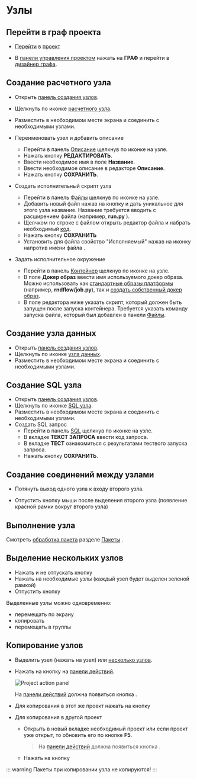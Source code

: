 # Узлы

## Перейти в граф проекта

- [Перейти](./project.md#открытие-проекта) в [проект](/docs/desc/project.md)

- В [панели управления проектом](/docs/desc/project.md#панель-управления-проектом) нажать на <span class="iconify-inline" data-icon="mdi:sitemap"></span>**ГРАФ** и перейти в [дизайнер графа](/docs/desc/project.md#граф).

## Создание расчетного узла

- Открыть [панель создания узлов][1].
- Щелкнуть по иконке <span class="iconify-inline" data-icon="mdi:kubernetes"></span> [расчетного узла](/docs/desc/nodes.md#расчетныи-узел).
- Разместить в необходимом месте экрана и соединить с необходимыми узлами.
- Переименовать узел и добавить описание
  - Перейти в панель [Описание](/docs/desc/nodes.md#описание) щелкнув по иконке <span class="iconify-inline" data-icon="mdi:card-text"></span> на узле.
  - Нажать кнопку **РЕДАКТИРОВАТЬ**.
  - Ввести необходимое имя в поле **Название**.
  - Ввести необходимое описание в редакторе **Описание**.
  - Нажать кнопку **СОХРАНИТЬ**.
- Создать исполнительный скрипт узла

  - Перейти в панель [Файлы][2] щелкнув по иконке <span class="iconify-inline" data-icon="mdi:file-code"></span> на узле.
  - Добавить новый файл нажав на кнопку <span class="iconify-inline" data-icon="mdi:file-plus"></span> и дать уникальное для этого узла название. Название требуется вводить с расширением файла (например, **run.py** ).
  - Щелчком по строке с файлом открыть редактор файла и набрать необходимый [код](/docs/dev/compute.md#код-расчетного-узла).
  - Нажать кнопку **СОХРАНИТЬ**
  - Установить для файла свойство "Исполняемый" нажав на иконку <span class="iconify-inline" data-icon="mdi:cog-clockwise"></span> напротив имени файла .

- Задать исполнительное окружение

  - Перейти в панель [Контейнер](/docs/desc/nodes.md#контейнер) щелкнув по иконке <span class="iconify-inline" data-icon="mdi:kubernetes"></span> на узле.
  - В поле **Докер образ** ввести имя используемого докер образа. Можно использовать как [стандартные образы платформы](/docs/dev/docker.md#стандартные-докер-образы) (например, **rndflow/job.py**), так и [создать собственный докер образ](/docs/dev/docker.md#создание-докер-образа).
  - В поле редактора ниже указать скрипт, который должен быть запущен после запуска контейнера. Требуется указать команду запуска файла, который был добавлен в панели <span class="iconify-inline" data-icon="mdi:file-code"></span>[Файлы][2].

## Создание узла данных

- Открыть [панель создания узлов][1].
- Щелкнуть по иконке <span class="iconify-inline" data-icon="mdi:download-circle"></span> [узла данных](/docs/desc/nodes.md#узел-данных).
- Разместить в необходимом месте экрана и соединить с необходимыми узлами.

## Создание SQL узла

- Открыть [панель создания узлов][1].
- Щелкнуть по иконке <span class="iconify-inline" data-icon="mdi:database"></span> [SQL узла](/docs/desc/nodes.md#sql-узел).
- Разместить в необходимом месте экрана и соединить с необходимыми узлами.
- Создать SQL запрос
  - Перейти в панель [SQL](/docs/desc/nodes.md#запрос) щелкнув по иконке <span class="iconify-inline" data-icon="mdi:database"></span> на узле.
  - В вкладке **ТЕКСТ ЗАПРОСА** ввести код запроса.
  - В вкладке **ТЕСТ** ознакомиться с результатами тествого запуска запроса.
  - Нажать кнопку **СОХРАНИТЬ**.

## Создание соединений между узлами

- Потянуть выход <span class="iconify-inline" data-icon="akar-icons:circle-fill" style="color: green; font-size: 15px;"></span> одного узла к входу <span class="iconify-inline" data-icon="akar-icons:circle-fill" style="color: green; font-size: 10px;"></span> второго узла.

- Отпустить кнопку мыши после выделения второго узла (появление красной рамки вокруг второго узла)

## Выполнение узла

Смотреть [обработка пакета](./package.md#обработка-пакета) разделе [Пакеты](./package.md) .

## Выделение нескольких узлов

- Нажать и не отпускать кнопку <span class='iconify-inline' data-icon='vaadin:ctrl'></span>
- Нажать на необходимые узлы (каждый узел будет выделен зеленой рамкой)
- Отпустить кнопку <span class='iconify-inline' data-icon='vaadin:ctrl'></span>

Выделенные узлы можно одновременно:

- перемещать по экрану
- копировать
- перемещать в группы

## Копирование узлов

- Выделить узел (нажать на узел) или [несколько узлов](выделение-нескольких-узлов).
- Нажать на кнопку <span class="iconify-inline" data-icon="mdi:content-copy"></span> на [панели действий][3].

  ![Project action panel](/images/common/project_action_panel.png)

  На [панели действий][3] должна появиться кнопка <span class="iconify-inline" data-icon="mdi:content-paste"></span>.

- Для копирования в этот же проект нажать на кнопку <span class="iconify-inline" data-icon="mdi:content-paste"></span>

- Для копирования в другой проект
  - Открыть в новый вкладке необходимый проект или если проект уже открыт, то обновить его по кнопке **F5**.
    > На [панели действий][3] должна появиться кнопка <span class="iconify-inline" data-icon="mdi:content-paste"></span>.
  - Нажать на кнопку <span class="iconify-inline" data-icon="mdi:content-paste"></span>

::: warning <span class="iconify" data-icon="emojione-v1:warning" style="color: #e7c000; font-size: 24px;"></span>
Пакеты при копировании узла не копируются!
:::

[1]: /docs/desc/project.md#панель-создания-узлов
[2]: /docs/desc/nodes.md#файлы
[3]: /docs/desc/project.md#панель-деиствии

